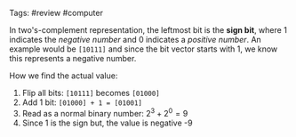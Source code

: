Tags: #review #computer 

In two's-complement representation, the leftmost bit is the **sign bit**, where 1 indicates the *negative number* and 0 indicates a *positive number*.  An example would be `[10111]` and since the bit vector starts with 1, we know this represents a negative number.

How we find the actual value:

1. Flip all bits: `[10111]` becomes `[01000]`
2. Add 1 bit: `[01000] + 1 = [01001]`
3. Read as a normal binary number: $2^{3}+2^{0}=9$
4. Since 1 is the sign but, the value is negative -9
